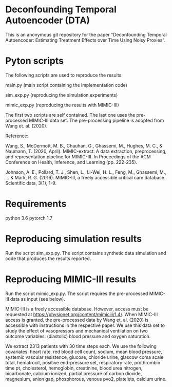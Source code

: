 # Deconfounding Temporal Autoencoder (DTA)

This is an anonymous git repository for the paper "Deconfounding Temporal Autoencoder: Estimating Treatment Effects over Time Using Noisy Proxies". 

# Pyton scripts

The following scripts are used to reproduce the results:

main.py      (main script containing the implementation code)

sim_exp.py   (reproducing the simulation experiments)

mimic_exp.py (reproducing the results with MIMIC-III)

The first two scripts are self contained. The last one uses the pre-processed MIMIC-III data set. The pre-processing pipeline is adopted from Wang et. al. (2020). 

Reference:

Wang, S., McDermott, M. B., Chauhan, G., Ghassemi, M., Hughes, M. C., & Naumann, T. (2020, April). MIMIC-extract: A data extraction, preprocessing, and representation pipeline for MIMIC-III. In Proceedings of the ACM Conference on Health, Inference, and Learning (pp. 222-235).

Johnson, A. E., Pollard, T. J., Shen, L., Li-Wei, H. L., Feng, M., Ghassemi, M., ... & Mark, R. G. (2016). MIMIC-III, a freely accessible critical care database. Scientific data, 3(1), 1-9.

# Requirements

python 3.6
pytorch 1.7

# Reproducing simulation results

Run the script sim_exp.py. The script contains synthetic data simulation and code that produces the results reported.

# Reproducing MIMIC-III results

Run the script mimic_exp.py. The script requires the pre-processed MIMIC-III data as input (see below).

MIMIC-III is a freely accessible database. However, access must be requested at https://physionet.org/content/mimiciii/1.4/. When MIMIC-III access is granted, the pre-processed data by Wang et. al. (2020) is accessible with instructions in the respective paper. We use this data set to study the effect of vasopressors and mechanical ventilation on two outcome variables: (diastolic) blood pressure and oxygen saturation. 

We extract 2313 patients with 30 time steps each. We use the following covariates: heart rate, red blood cell count, sodium, mean blood pressure, systemic vascular resistence, glucose, chloride urine, glascow coma scale total, hematrocit, positive end-pressure set, respiratory rate, prothrombin time pt, cholesterol, hemoglobin, creatinine, blood urea nitrogen, bicarbonate, calcium ionized, partial pressure of carbon dioxide, magnesium, anion gap, phosphorous, venous pvo2, platelets, calcium urine.
